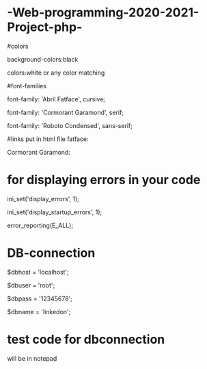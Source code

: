 # -Web-programming-2020-2021-Project-php-

#colors

background-colors:black

colors:white or any color matching

#font-families

font-family: 'Abril Fatface', cursive;

font-family: 'Cormorant Garamond', serif;

font-family: 'Roboto Condensed', sans-serif;


#links put in html file
fatface:
<link rel="preconnect" href="https://fonts.gstatic.com">

<link href="https://fonts.googleapis.com/css2?family=Abril+Fatface&display=swap" rel="stylesheet">

Cormorant Garamond:

<link href="https://fonts.googleapis.com/css2?family=Cormorant+Garamond&family=Lobster&family=Ranchers&display=swap" rel="stylesheet">


# for displaying errors in your code
ini_set('display_errors', 1);

ini_set('display_startup_errors', 1);

error_reporting(E_ALL);

# DB-connection
 $dbhost = 'localhost';
 
 $dbuser = 'root';
 
 $dbpass = '12345678';
         
 $dbname = 'linkedon';

# test code for dbconnection
 will be in notepad 
